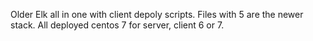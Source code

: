 Older Elk all in one with client depoly scripts.
Files with 5 are the newer stack.
All deployed centos 7 for server, client 6 or 7.
